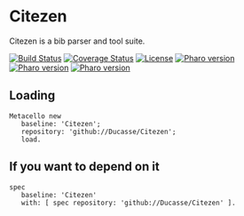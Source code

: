 # Citezen
Citezen is a bib parser and tool suite. 


[![Build Status](https://travis-ci.com/Ducasse/Citezen.svg?branch=master)](https://travis-ci.com/Ducasse/Citezen)
[![Coverage Status](https://coveralls.io/repos/github//Ducasse/Citezen/badge.svg?branch=master)](https://coveralls.io/github//Ducasse/Citezen?branch=master)
[![License](https://img.shields.io/badge/license-MIT-blue.svg)]()
[![Pharo version](https://img.shields.io/badge/Pharo-6.1-%23aac9ff.svg)](https://pharo.org/download)
[![Pharo version](https://img.shields.io/badge/Pharo-7.0-%23aac9ff.svg)](https://pharo.org/download)
[![Pharo version](https://img.shields.io/badge/Pharo-8.0-%23aac9ff.svg)](https://pharo.org/download)
<!-- [![Build status](https://ci.appveyor.com/api/projects/status/1wdnjvmlxfbml8qo?svg=true)](https://ci.appveyor.com/project/olekscode/dataframe)  -->


## Loading

```
Metacello new
   baseline: 'Citezen';
   repository: 'github://Ducasse/Citezen';
   load.
```

## If you want to depend on it

```
spec 
   baseline: 'Citezen' 
   with: [ spec repository: 'github://Ducasse/Citezen' ].
```
